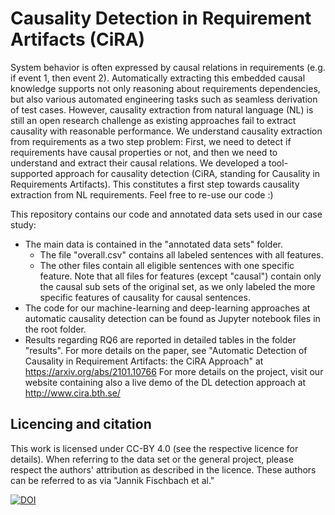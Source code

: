 # Causality Detection in Requirement Artifacts (CiRA)

System behavior is often expressed by causal relations in requirements (e.g. if event 1, then event 2). Automatically extracting this embedded causal knowledge supports not only reasoning about requirements dependencies, but also various automated engineering tasks such as seamless derivation of test cases. However, causality extraction from natural language (NL) is still an open research challenge as existing approaches fail to extract causality with reasonable performance. We understand causality extraction from requirements as a two step problem: First, we need to detect if requirements have causal properties or not, and then we need to understand and extract their causal relations. We developed a tool-supported approach for causality detection (CiRA, standing for Causality in Requirements Artifacts). This constitutes a first step towards causality extraction from NL requirements. Feel free to re-use our code :) 

This repository contains our code and annotated data sets used in our case study:
* The main data is contained in the "annotated data sets" folder.
  - The file "overall.csv" contains all labeled sentences with all features.
  - The other files contain all eligible sentences with one specific feature. Note that all files for features (except "causal") contain only the causal sub sets of the original set, as we only labeled the more specific features of causality for causal sentences.
* The code for our machine-learning and deep-learning approaches at automatic causality detection can be found as Jupyter notebook files in the root folder.
* Results regarding RQ6 are reported in detailed tables in the folder "results".
For more details on the paper, see "Automatic Detection of Causality in Requirement Artifacts: the CiRA Approach" at https://arxiv.org/abs/2101.10766
For more details on the project, visit our website containing also a live demo of the DL detection approach at http://www.cira.bth.se/

## Licencing and citation

This work is licensed under CC-BY 4.0 (see the respective licence for details). When referring to the data set or the general project, please respect the authors' attribution as described in the licence. These authors can be referred to as via "Jannik Fischbach et al."

[![DOI](https://zenodo.org/badge/DOI/10.5281/zenodo.4954090.svg)](https://doi.org/10.5281/zenodo.4954090)